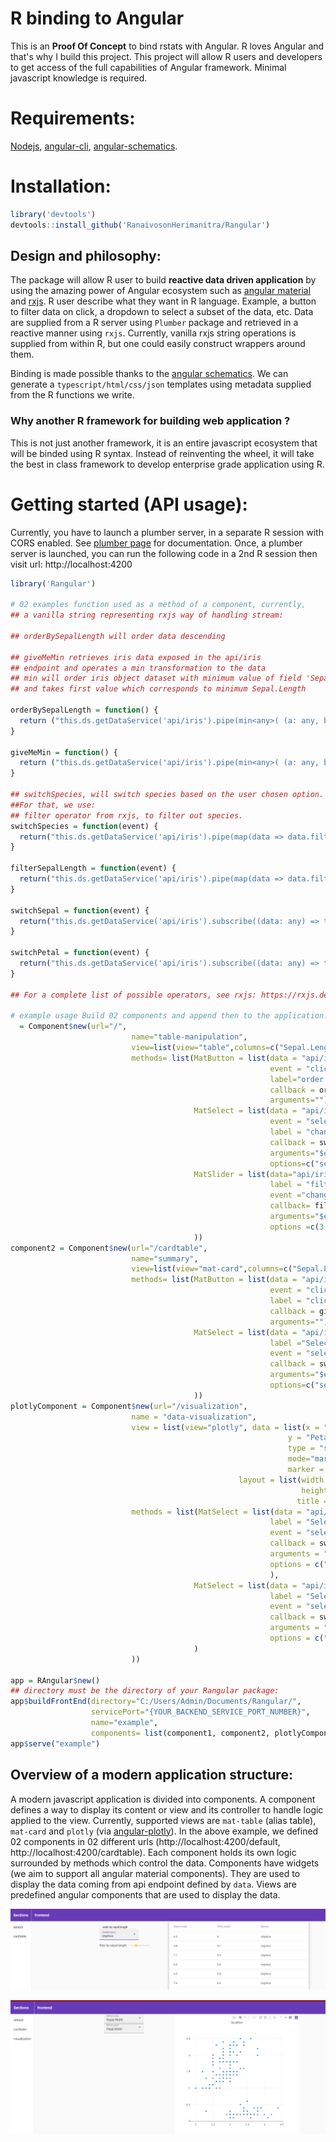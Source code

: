 # R binding to Angular
This is an **Proof Of Concept** to bind rstats with Angular. R loves Angular and that's why I build this project.
This project will allow R users and developers to get access of the full capabilities of Angular framework. Minimal javascript knowledge is required.

# Requirements:

[Nodejs](https://nodejs.org/en/download/), [angular-cli](https://angular.io/cli), [angular-schematics](https://blog.angular.io/schematics-an-introduction-dc1dfbc2a2b2).

# Installation:

```r
library('devtools')
devtools::install_github('RanaivosonHerimanitra/Rangular')
```


## Design and philosophy:

The package will allow R user to build **reactive data driven application** by using the amazing power of Angular ecosystem such as [angular material](https://material.angular.io/components/categories) and [rxjs](https://rxjs-dev.firebaseapp.com/). 
R user describe what they want in R language. Example, a button to filter data on click, a dropdown to select a subset of the data, etc. Data are supplied from a R server using `Plumber` package and retrieved in a reactive manner using `rxjs`. Currently, vanilla rxjs string operations is supplied from within R, but one could easily construct wrappers around them.

Binding is made possible thanks to the [angular schematics](https://angular.io/guide/schematics).  We can generate a `typescript/html/css/json` templates using metadata supplied from the R functions we write.

### Why another R framework for building web application ?

This is not just another framework, it is an entire javascript ecosystem that will be binded using R syntax. Instead of reinventing the wheel, it will take the best in class framework to develop enterprise grade application using R. 

# Getting started (API usage):

Currently, you have to launch a plumber server, in a separate R session with CORS enabled. See [plumber page](https://www.rplumber.io/) for documentation. Once, a plumber server is launched, you can run the following code in a 2nd R session then visit url: http://localhost:4200

```r
library('Rangular')

# 02 examples function used as a method of a component, currently, 
## a vanilla string representing rxjs way of handling stream:

## orderBySepalLength will order data descending 

## giveMeMin retrieves iris data exposed in the api/iris
## endpoint and operates a min transformation to the data
## min will order iris object dataset with minimum value of field 'Sepal.Length'.
## and takes first value which corresponds to minimum Sepal.Length

orderBySepalLength = function() {
  return ("this.ds.getDataService('api/iris').pipe(min<any>( (a: any, b: any) => a['Sepal.Length'] < b['Sepal.Length'] ? -1 : 1)).subscribe((data: any) => this.data = data)")
}

giveMeMin = function() {
  return ("this.ds.getDataService('api/iris').pipe(min<any>( (a: any, b: any) => a['Sepal.Length'] < b['Sepal.Length'] ? -1 : 1), take(1)).subscribe((data: any) => this.data = data)")
}

## switchSpecies, will switch species based on the user chosen option. 
##For that, we use:
## filter operator from rxjs, to filter out species.
switchSpecies = function(event) {
  return("this.ds.getDataService('api/iris').pipe(map(data => data.filter(x => x['Species'] === event.value))).subscribe((data: any) => this.data = data)")
}

filterSepalLength = function(event) {
  return("this.ds.getDataService('api/iris').pipe(map(data => data.filter(x => x['Sepal.Length'] >= event.value))).subscribe((data: any) => this.data = data)")
}

switchSepal = function(event) {
  return("this.ds.getDataService('api/iris').subscribe((data: any) => this.graph.data[0].x = data.map(x=> x[event.value] ))")
}

switchPetal = function(event) {
  return("this.ds.getDataService('api/iris').subscribe((data: any) => this.graph.data[0].y = data.map(x=> x[event.value] ))")
}

## For a complete list of possible operators, see rxjs: https://rxjs.dev/api/operators

# example usage Build 02 components and append then to the application:
  = Component$new(url="/",
                           name="table-manipulation",
                           view=list(view="table",columns=c("Sepal.Length","Petal.Length","Species")),
                           methods= list(MatButton = list(data = "api/iris",
                                                          event = "click",
                                                          label="order by sepal length",
                                                          callback = orderBySepalLength,
                                                          arguments=""),
                                         MatSelect = list(data = "api/iris",
                                                          event = "selectionChange",
                                                          label = "change specy",
                                                          callback = switchSpecies,
                                                          arguments="$event",
                                                          options=c("setosa","versicolor","virginica")),
                                         MatSlider = list(data="api/iris",
                                                          label = "filter by sepal length",
                                                          event ="change",
                                                          callback= filterSepalLength,
                                                          arguments="$event",
                                                          options =c(3,10,0.5))
                                         ))
component2 = Component$new(url="/cardtable",
                           name="summary",
                           view=list(view="mat-card",columns=c("Sepal.Length","Petal.Length","Species")),
                           methods= list(MatButton = list(data = "api/iris",
                                                          event = "click",
                                                          label = "click me for minimum",
                                                          callback = giveMeMin,
                                                          arguments=""),
                                         MatSelect = list(data = "api/iris",
                                                          label ="Select a specy",
                                                          event = "selectionChange",
                                                          callback = switchSpecies,
                                                          arguments="$event",
                                                          options=c("setosa","versicolor","virginica"))
                                         ))
plotlyComponent = Component$new(url="/visualization",
                           name = "data-visualization",
                           view = list(view="plotly", data = list(x = "Sepal.Length",
                                                              y = "Petal.Width",
                                                              type = "scatter",
                                                              mode="markers",
                                                              marker = "+"),
                                                   layout = list(width = 640,
                                                                 height = 640,
                                                                title = 'Scatter plot with mode markers')),
                           methods = list(MatSelect = list(data = "api/iris",
                                                          label = "Select xaxis",
                                                          event = "selectionChange",
                                                          callback = switchSepal,
                                                          arguments = "$event",
                                                          options = c("Sepal.Length","Sepal.Width")
                                                          ),
                                         MatSelect = list(data = "api/iris",
                                                          label = "Select yaxis",
                                                          event = "selectionChange",
                                                          callback = switchPetal,
                                                          arguments = "$event",
                                                          options = c("Petal.Length","Petal.Width")
                                         )
                           ))

app = RAngular$new()
## directory must be the directory of your Rangular package:
app$buildFrontEnd(directory="C:/Users/Admin/Documents/Rangular/",
                  servicePort="{YOUR_BACKEND_SERVICE_PORT_NUMBER}",
                  name="example", 
                  components= list(component1, component2, plotlyComponent))
app$serve("example")
```

## Overview of a modern application structure:

A modern javascript application is divided into components. A component defines a way to display its content or view and its controller to handle logic applied to the view. Currently, supported views are `mat-table` (alias table), `mat-card` and `plotly` (via [angular-plotly](https://github.com/plotly/angular-plotly.js)). In the above example, we defined 02 components in 02 different urls (http://localhost:4200/default, http://localhost:4200/cardtable). Each component holds its own logic surrounded by methods which control the data. Components have widgets (we aim to support all angular material components). They are used to display the data coming from api endpoint defined by `data`.
Views are predefined angular components that are used to display the data.

![alt text](EarlyPreview.PNG "preview")

![alt text](EarlyPreview2.PNG "preview")
